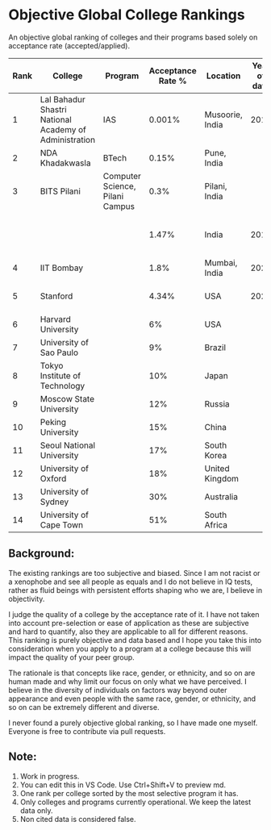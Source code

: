 # Objective Global College Rankings
An objective global ranking of colleges and their programs based solely on acceptance rate (accepted/applied).

| Rank | College | Program | Acceptance Rate % | Location | Year of data | Citations |
|----------|----------|----------|----------|----------|----------|----------|
| 1  | Lal Bahadur Shastri National Academy of Administration | IAS | 0.001% | Musoorie, India | 2019 | https://byjus.com/free-ias-prep/upsc-exam-success-rate-statistics-to-crack-the-exam-easily/ |
| 2  | NDA Khadakwasla | BTech | 0.15% | Pune, India  |  | https://byjusexamprep.com/nda-exam/nda-vs-iit |
| 3  | BITS Pilani | Computer Science, Pilani Campus | 0.3% | Pilani, India |  | NONE |
|   |  |  | 1.47% | India | 2012 | https://www.businessinsider.in/tech/inside-the-worlds-most-exclusive-university-where-the-acceptance-rate-is-just-1-5/articleshow/59164594.cms |
| 4  | IIT Bombay |  | 1.8% | Mumbai, India | 2023 | https://iitnotablealumni.com/indian-institute-of-technology-acceptance-rate/ |
| 5  | Stanford |  | 4.34% | USA | 2023 | https://stanforddaily.com/2019/12/17/stanford-admit-rate-falls-to-record-low-4-34-for-class-of-2023/ |
| 6  | Harvard University |  | 6% | USA |  | https://www.oedb.org/rankings/acceptance-rate/ |
| 7  | University of Sao Paulo |  | 9%  | Brazil |  | https://edurank.org/geo/br/ |
| 8  | Tokyo Institute of Technology |  | 10% | Japan |  | https://globalscholarships.com/universities-in-japan-lowest-acceptance-rates/ |
| 9  | Moscow State University |  | 12% | Russia |  | https://edurank.org/geo/ru/ |
| 10  | Peking University |  | 15% | China |  | https://www.istudy-china.com/10-china-universities-with-lowest-acceptance-rates/ |
| 11  | Seoul National University |  | 17% | South Korea |  | https://edurank.org/geo/kr/ |
| 12 | University of Oxford |  | 18% | United Kingdom |  | https://edurank.org/geo/eu/ |
| 13 | University of Sydney |  | 30% | Australia |  | https://globalscholarships.com/universities-in-australia-lowest-acceptance-rates/ |
| 14 | University of Cape Town |  | 51% | South Africa |  | https://careerkarma.com/blog/best-universities-in-africa/ |

## Background:

The existing rankings are too subjective and biased. Since I am not racist or a xenophobe and see all people as equals and I do not believe in IQ tests, rather as fluid beings with persistent efforts shaping who we are, I believe in objectivity. 

I judge the quality of a college by the acceptance rate of it. I have not taken into account pre-selection or ease of application as these are subjective and hard to quantify, also they are applicable to all for different reasons. This ranking is purely objective and data based and I hope you take this into consideration when you apply to a program at a college because this will impact the quality of your peer group.

The rationale is that concepts like race, gender, or ethnicity, and so on are human made and why limit our focus on only what we have perceived. I believe in the diversity of individuals on factors way beyond outer appearance and even people with the same race, gender, or ethnicity, and so on can be extremely different and diverse.

I never found a purely objective global ranking, so I have made one myself. Everyone is free to contribute via pull requests.


## Note: 
1. Work in progress.
2. You can edit this in VS Code. Use Ctrl+Shift+V to preview md.
3. One rank per college sorted by the most selective program it has.
4. Only colleges and programs currently operational. We keep the latest data only.
5. Non cited data is considered false.


